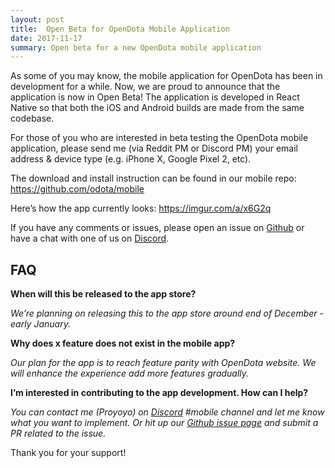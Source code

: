 ```yaml
---
layout: post
title:  Open Beta for OpenDota Mobile Application
date: 2017-11-17
summary: Open beta for a new OpenDota mobile application
---
```

As some of you may know, the mobile application for OpenDota has been in development for a while. Now, we are proud to announce that the application is now in Open Beta!
The application is developed in React Native so that both the iOS and Android builds are made from the same codebase.

For those of you who are interested in beta testing the OpenDota mobile application, please send me (via Reddit PM or Discord PM) your email address & device type (e.g. iPhone X, Google Pixel 2, etc).

The download and install instruction can be found in our mobile repo: https://github.com/odota/mobile

Here’s how the app currently looks: https://imgur.com/a/x6G2q

If you have any comments or issues, please open an issue on [Github](https://github.com/odota/mobile/issues) or have a chat with one of us on [Discord](https://discordapp.com/invite/0o5SQGbXuWCNDcaF).

## FAQ

**When will this be released to the app store?**

*We’re planning on releasing this to the app store around end of December - early January.*

**Why does x feature does not exist in the mobile app?**

*Our plan for the app is to reach feature parity with OpenDota website. We will enhance the experience add more features gradually.*

**I’m interested in contributing to the app development. How can I help?**

*You can contact me (Proyoyo) on [Discord](https://discordapp.com/invite/0o5SQGbXuWCNDcaF) #mobile channel and let me know what you want to implement. Or hit up our [Github issue page](https://github.com/odota/mobile/issues) and submit a PR related to the issue.*

Thank you for your support!
